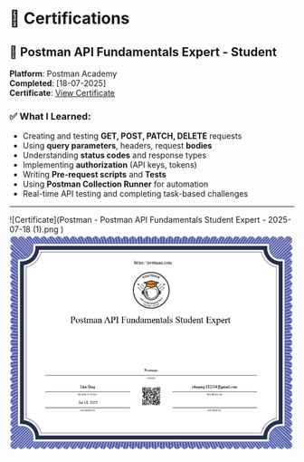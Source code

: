 # 📜 Certifications

## 🔹 Postman API Fundamentals Expert - Student

**Platform**: Postman Academy  
**Completed**: [18-07-2025]  
**Certificate**: [View Certificate](http://verify.skilljar.com/c/n57wjubircm9)

### ✅ What I Learned:
- Creating and testing **GET, POST, PATCH, DELETE** requests
- Using **query parameters**, headers, request **bodies**
- Understanding **status codes** and response types
- Implementing **authorization** (API keys, tokens)
- Writing **Pre-request scripts** and **Tests**
- Using **Postman Collection Runner** for automation
- Real-time API testing and completing task-based challenges

---

![Certificate](Postman - Postman API Fundamentals Student Expert - 2025-07-18 (1).png
) <!-- Optional: Show image -->
![Certificate](postman_learner.png) <!-- Optional: Show image -->
